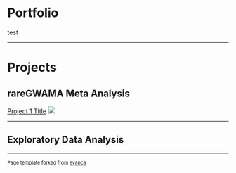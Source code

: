 # Portfolio
test

---

# Projects

## rareGWAMA Meta Analysis

[Project 1 Title](/sample_page)
<img src="images/dummy_thumbnail.jpg?raw=true"/>

---
## Exploratory Data Analysis 
---
<p style="font-size:11px">Page template forked from <a href="https://github.com/evanca/quick-portfolio">evanca</a></p>
<!-- Remove above link if you don't want to attibute -->
